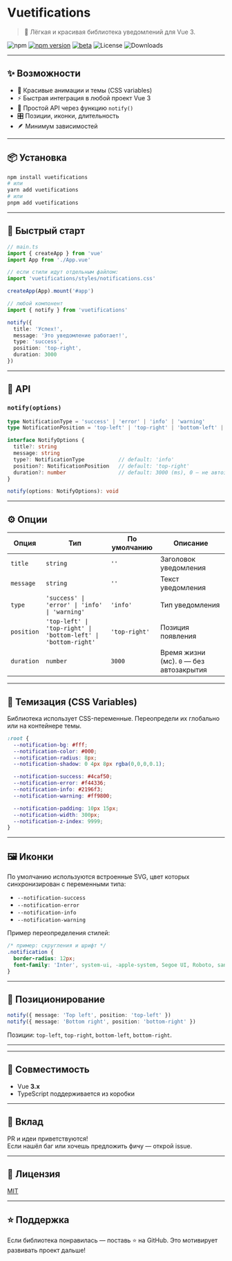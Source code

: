 # Vuetifications

> 🔔 Лёгкая и красивая библиотека уведомлений для Vue 3.

![npm](https://img.shields.io/npm/v/vuetifications.svg)
[![npm version](https://img.shields.io/npm/v/your-package-name/beta?color=blue&label=beta&logo=npm)](https://www.npmjs.com/package/vuetifications)
[![beta](https://img.shields.io/badge/status-beta-important)](https://github.com/vuetifications/branches)
![License](https://img.shields.io/npm/l/vuetifications.svg)
![Downloads](https://img.shields.io/npm/dm/vuetifications.svg)

---

## ✨ Возможности

- 🎨 Красивые анимации и темы (CSS variables)
- ⚡️ Быстрая интеграция в любой проект Vue 3
- 🧩 Простой API через функцию `notify()`
- 🎛️ Позиции, иконки, длительность
- 🪶 Минимум зависимостей

---

## 📦 Установка

```bash
npm install vuetifications
# или
yarn add vuetifications
# или
pnpm add vuetifications
```

---

## 🚀 Быстрый старт

```ts
// main.ts
import { createApp } from 'vue'
import App from './App.vue'

// если стили идут отдельным файлом:
import 'vuetifications/styles/notifications.css'

createApp(App).mount('#app')
```

```ts
// любой компонент
import { notify } from 'vuetifications'

notify({
  title: 'Успех!',
  message: 'Это уведомление работает!',
  type: 'success',
  position: 'top-right',
  duration: 3000
})
```

---

## 🧠 API

### `notify(options)`

```ts
type NotificationType = 'success' | 'error' | 'info' | 'warning'
type NotificationPosition = 'top-left' | 'top-right' | 'bottom-left' | 'bottom-right'

interface NotifyOptions {
  title?: string
  message: string
  type?: NotificationType           // default: 'info'
  position?: NotificationPosition   // default: 'top-right'
  duration?: number                 // default: 3000 (ms), 0 — не автозакрывать
}

notify(options: NotifyOptions): void
```

---

## ⚙️ Опции

| Опция      | Тип                                                                                       | По умолчанию  | Описание                                |
|------------|--------------------------------------------------------------------------------------------|---------------|-----------------------------------------|
| `title`    | `string`                                                                                   | `''`          | Заголовок уведомления                   |
| `message`  | `string`                                                                                   | `''`          | Текст уведомления                       |
| `type`     | `'success' \| 'error' \| 'info' \| 'warning'`                                          | `'info'`      | Тип уведомления                         |
| `position` | `'top-left' \| 'top-right' \| 'bottom-left' \| 'bottom-right'`                         | `'top-right'` | Позиция появления                       |
| `duration` | `number`                                                                                   | `3000`        | Время жизни (мс). `0` — без автозакрытия |

---

## 🎨 Темизация (CSS Variables)

Библиотека использует CSS-переменные. Переопредели их глобально или на контейнере темы.

```css
:root {
  --notification-bg: #fff;
  --notification-color: #000;
  --notification-radius: 8px;
  --notification-shadow: 0 4px 8px rgba(0,0,0,0.1);

  --notification-success: #4caf50;
  --notification-error: #f44336;
  --notification-info: #2196f3;
  --notification-warning: #ff9800;

  --notification-padding: 10px 15px;
  --notification-width: 300px;
  --notification-z-index: 9999;
}
```

---

## 🖼 Иконки

По умолчанию используются встроенные SVG, цвет которых синхронизирован с переменными типа:

- `--notification-success`
- `--notification-error`
- `--notification-info`
- `--notification-warning`

Пример переопределения стилей:

```css
/* пример: скругления и шрифт */
.notification {
  border-radius: 12px;
  font-family: 'Inter', system-ui, -apple-system, Segoe UI, Roboto, sans-serif;
}
```

---

## 📍 Позиционирование

```ts
notify({ message: 'Top left', position: 'top-left' })
notify({ message: 'Bottom right', position: 'bottom-right' })
```

Позиции: `top-left`, `top-right`, `bottom-left`, `bottom-right`.

---

---

## 🧩 Совместимость

- Vue **3.x**
- TypeScript поддерживается из коробки

---

## 🤝 Вклад

PR и идеи приветствуются!  
Если нашёл баг или хочешь предложить фичу — открой issue.

---

## 📜 Лицензия

[MIT](./LICENSE)

---

## ⭐️ Поддержка

Если библиотека понравилась — поставь ⭐ на GitHub. Это мотивирует развивать проект дальше!
